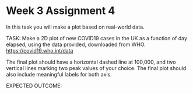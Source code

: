 # Week 3 Assignment 4

In this task you will make a plot based on real-world data.


TASK:  Make a 2D plot of new COVID19 cases in the UK as a function of day elapsed, using the data provided, downloaded from WHO. 
https://covid19.who.int/data

The final plot should have a horizontal dashed line at 100,000, and two vertical lines marking two peak values of your choice. The final plot should also include meaningful labels for both axis.


EXPECTED OUTCOME:
